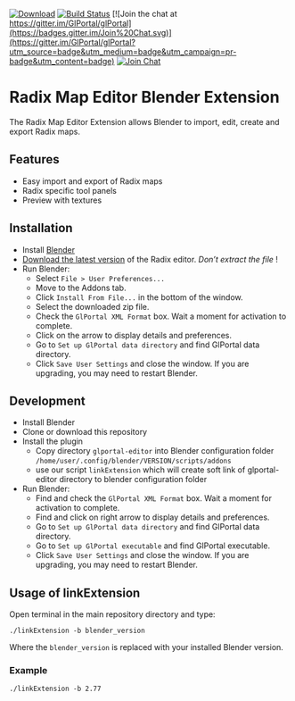 [![Download](https://img.shields.io/badge/download-latest_release-brightgreen.svg)](https://github.com/GlPortal/map-editor/releases/)
[![Build Status](https://travis-ci.org/GlPortal/map-editor.svg?branch=master)](https://travis-ci.org/GlPortal/map-editor)
[![Join the chat at https://gitter.im/GlPortal/glPortal](https://badges.gitter.im/Join%20Chat.svg)](https://gitter.im/GlPortal/glPortal?utm_source=badge&utm_medium=badge&utm_campaign=pr-badge&utm_content=badge)
[![Join Chat](https://img.shields.io/badge/irc-join_chat-brightgreen.svg)](http://webchat.freenode.net/?channels=%23%23glportal&uio=d4)

# Radix Map Editor Blender Extension
The Radix Map Editor Extension allows Blender to import, edit, create and export Radix maps.

## Features
- Easy import and export of Radix maps
- Radix specific tool panels
- Preview with textures

## Installation
- Install [Blender](http://www.blender.org/download/)
- [Download the latest version](https://github.com/GlPortal/map-editor/releases/) of the Radix editor. *Don’t extract the file* !
- Run Blender:
  - Select `File > User Preferences...`
  - Move to the Addons tab.
  - Click `Install From File...` in the bottom of the window.
  - Select the downloaded zip file.
  - Check the `GlPortal XML Format` box. Wait a moment for activation to complete.
  - Click on the arrow to display details and preferences.
  - Go to `Set up GlPortal data directory` and find GlPortal data directory.
  - Click `Save User Settings` and close the window.
If you are upgrading, you may need to restart Blender.

## Development
-   Install Blender
-   Clone or download this repository
-   Install the plugin
    -   Copy directory `glportal-editor` into Blender configuration folder `/home/user/.config/blender/VERSION/scripts/addons`
    -   use our script `linkExtension` which will create soft link of glportal-editor directory to blender configuration folder
-   Run Blender:
    -   Find and check the `GlPortal XML Format` box. Wait a moment for activation to complete.
    -   Find and click on right arrow to display details and preferences.
    -   Go to `Set up GlPortal data directory` and find GlPortal data directory.
    -   Go to `Set up GlPortal executable` and find GlPortal executable.
    -   Click `Save User Settings` and close the window. If you are upgrading, you may need to restart Blender.


## Usage of linkExtension

Open terminal in the main repository directory and type:

```
./linkExtension -b blender_version
```

Where the `blender_version` is replaced with your installed Blender version.


### Example
```
./linkExtension -b 2.77
```

